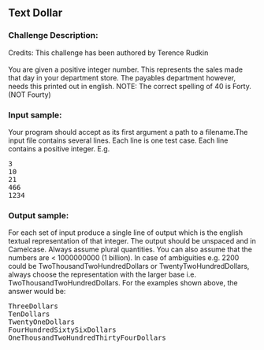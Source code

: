 <h2>Text Dollar</h2>

<h3>Challenge Description:</h3>
<p>
    Credits: This challenge has been authored by Terence Rudkin
<br>
<br>
    You are given a positive integer number. This represents the sales made that day in your department store.
    The payables department however, needs this printed out in english. NOTE: The correct spelling of 40 is Forty.
    (NOT Fourty)
</p>

<h3>Input sample:</h3>
<p>
    Your program should accept as its first argument a path to a filename.The input file contains several lines.
    Each line is one test case. Each line contains a positive integer. E.g.
</p>
<pre>3
10
21
466
1234</pre>

<h3>Output sample:</h3>

<p>
    For each set of input produce a single line of output which is the english textual representation of that integer.
    The output should be unspaced and in Camelcase. Always assume plural quantities.
    You can also assume that the numbers are &lt; 1000000000 (1 billion). In case of ambiguities e.g.
    2200 could be TwoThousandTwoHundredDollars or TwentyTwoHundredDollars, always choose the representation with the
    larger base i.e. TwoThousandTwoHundredDollars. For the examples shown above, the answer would be:
</p>

<pre>ThreeDollars
TenDollars
TwentyOneDollars
FourHundredSixtySixDollars
OneThousandTwoHundredThirtyFourDollars</pre>
